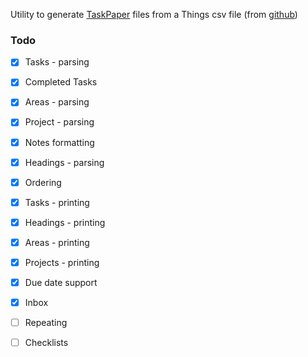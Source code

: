 Utility to generate [TaskPaper](https://www.taskpaper.com/) files from a Things csv file (from [github](https://github.com/AlexanderWillner/things.sh))

### Todo

 - [x] Tasks - parsing
 - [x] Completed Tasks
 - [x] Areas - parsing
 - [x] Project - parsing
 - [x] Notes formatting
 - [x] Headings - parsing
 - [x] Ordering
 - [x] Tasks - printing
 - [x] Headings - printing
 - [x] Areas - printing
 - [x] Projects - printing
 - [x] Due date support
 - [x] Inbox
 - [ ] Repeating
 - [ ] Checklists



